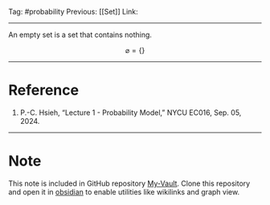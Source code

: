 Tag: #probability 
Previous: [[Set]]
Link: 

---

An empty set is a set that contains nothing.

$$\varnothing = \{\}$$

---

# Reference

1. P.-C. Hsieh, “Lecture 1 - Probability Model,” NYCU EC016, Sep. 05, 2024.

---

# Note

This note is included in GitHub repository [My-Vault](https://github.com/LittleD3092/My-Vault.git). Clone this repository and open it in [obsidian](https://obsidian.md/) to enable utilities like wikilinks and graph view.